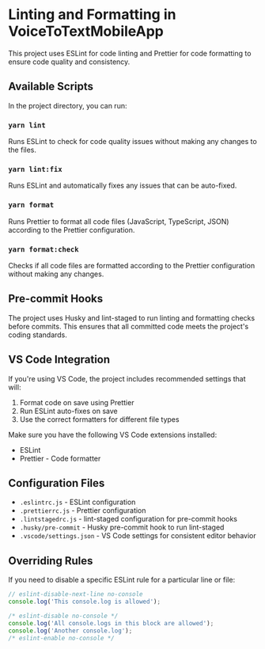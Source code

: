 # Linting and Formatting in VoiceToTextMobileApp

This project uses ESLint for code linting and Prettier for code formatting to ensure code quality and consistency.

## Available Scripts

In the project directory, you can run:

### `yarn lint`

Runs ESLint to check for code quality issues without making any changes to the files.

### `yarn lint:fix`

Runs ESLint and automatically fixes any issues that can be auto-fixed.

### `yarn format`

Runs Prettier to format all code files (JavaScript, TypeScript, JSON) according to the Prettier configuration.

### `yarn format:check`

Checks if all code files are formatted according to the Prettier configuration without making any changes.

## Pre-commit Hooks

The project uses Husky and lint-staged to run linting and formatting checks before commits. This ensures that all committed code meets the project's coding standards.

## VS Code Integration

If you're using VS Code, the project includes recommended settings that will:

1. Format code on save using Prettier
2. Run ESLint auto-fixes on save
3. Use the correct formatters for different file types

Make sure you have the following VS Code extensions installed:
- ESLint
- Prettier - Code formatter

## Configuration Files

- `.eslintrc.js` - ESLint configuration
- `.prettierrc.js` - Prettier configuration
- `.lintstagedrc.js` - lint-staged configuration for pre-commit hooks
- `.husky/pre-commit` - Husky pre-commit hook to run lint-staged
- `.vscode/settings.json` - VS Code settings for consistent editor behavior

## Overriding Rules

If you need to disable a specific ESLint rule for a particular line or file:

```javascript
// eslint-disable-next-line no-console
console.log('This console.log is allowed');

/* eslint-disable no-console */
console.log('All console.logs in this block are allowed');
console.log('Another console.log');
/* eslint-enable no-console */
```
